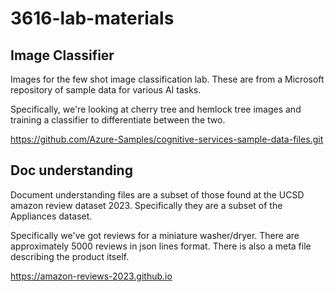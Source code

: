 # 3616-lab-materials

## Image Classifier

Images for the few shot image classification lab. These are 
from a Microsoft repository of sample data for various AI
tasks. 

Specifically, we're looking at cherry tree and hemlock tree
images and training a classifier to differentiate between 
the two.

https://github.com/Azure-Samples/cognitive-services-sample-data-files.git


## Doc understanding

Document understanding files are a subset of those found
at the UCSD amazon review dataset 2023. Specifically they 
are a subset of the Appliances dataset.

Specifically we've got reviews for a miniature washer/dryer.
There are approximately 5000 reviews in json lines format.
There is also a meta file describing the product itself.

https://amazon-reviews-2023.github.io